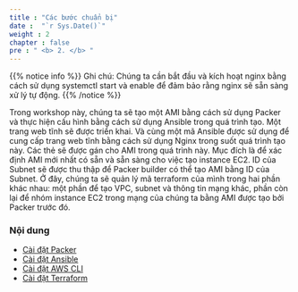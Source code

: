 ```yaml
---
title : "Các bước chuẩn bị"
date :  "`r Sys.Date()`" 
weight : 2 
chapter : false
pre : " <b> 2. </b> "
---
```


{{% notice info %}}
Ghi chú: Chúng ta cần bắt đầu và kích hoạt nginx bằng cách sử dụng systemctl start và enable để đảm bảo rằng nginx sẽ sẵn sàng xử lý tự động.
{{% /notice %}}

Trong workshop này, chúng ta sẽ tạo một AMI bằng cách sử dụng Packer và thực hiện cấu hình bằng cách sử dụng Ansible trong quá trình tạo. Một trang web tĩnh sẽ được triển khai. Và cùng một mã Ansible được sử dụng để cung cấp trang web tĩnh bằng cách sử dụng Nginx trong suốt quá trình tạo này. Các thẻ sẽ được gán cho AMI trong quá trình này. Mục đích là để xác định AMI mới nhất có sẵn và sẵn sàng cho việc tạo instance EC2. ID của Subnet sẽ được thu thập để Packer builder có thể tạo AMI bằng ID của Subnet. Ở đây, chúng ta sẽ quản lý mã terraform của mình trong hai phần khác nhau: một phần để tạo VPC, subnet và thông tin mạng khác, phần còn lại để nhóm instance EC2 trong mạng của chúng ta bằng AMI được tạo bởi Packer trước đó.

### Nội dung
- [Cài đặt Packer](/immutable-infrastructure/2.1-install-packer/)
- [Cài đặt Ansible](/immutable-infrastructure/2.2-createiamrole/)
- [Cài đặt AWS CLI](/immutable-infrastructure/2.3-install-aws-cli/)
- [Cài đặt Terraform](/immutable-infrastructure/2.4-install-terraform/)
